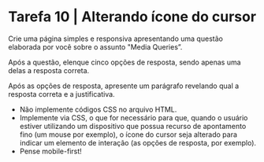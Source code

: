 # Tarefa 10 | Alterando ícone do cursor

Crie uma página simples e responsiva apresentando uma questão elaborada por você sobre o assunto "Media Queries”.

Após a questão, elenque cinco opções de resposta, sendo apenas uma delas a resposta correta.

Após as opções de resposta, apresente um parágrafo revelando qual a resposta correta e a justificativa.

- Não implemente códigos CSS no arquivo HTML.
- Implemente via CSS, o que for necessário para que, quando o usuário estiver utilizando um dispositivo que possua recurso de apontamento fino (um mouse por exemplo), o ícone do cursor seja alterado para indicar um elemento de interação (as opções de resposta, por exemplo).
- Pense mobile-first!
